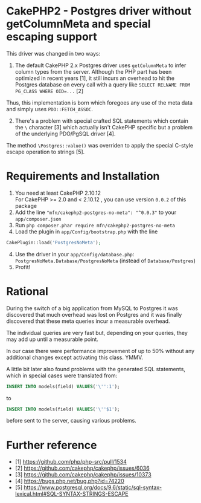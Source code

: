 # CakePHP2 - Postgres driver without getColumnMeta and special escaping support

This driver was changed in two ways:

1) The default CakePHP 2.x Postgres driver uses `getColumnMeta` to infer
column types from the server. Although the PHP part has been optimized
in recent years [1], it still incurs an overhead to hit the Postgres
database on every call with a query like `SELECT RELNAME FROM PG_CLASS WHERE OID=...` [2]

Thus, this implementation is born which foregoes any use of the meta
data and simply uses `PDO::FETCH_ASSOC`.

2) There's a problem with special crafted SQL statements which contain the `\`
character [3] which actually isn't CakePHP specific but a problem of the
underlying PDO/PgSQL driver [4].

The method `\Postgres::value()` was overriden to apply the special C-style
escape operation to strings [5].

# Requirements and Installation

1. You need at least CakePHP 2.10.12<br>
   For CakePHP >= 2.0 and < 2.10.12 , you can use version `0.0.2` of this package
1. Add the line `"mfn/cakephp2-postgres-no-meta": "^0.0.3"` to your `app/composer.json`
2. Run `php composer.phar require mfn/cakephp2-postgres-no-meta`
3. Load the plugin in `app/Config/bootstrap.php` with the line
```php
CakePlugin::load('PostgresNoMeta');
```
4. Use the driver in your `app/Config/database.php`: `PostgresNoMeta.Database/PostgresNoMeta` (instead of `Database/Postgres`)
5. Profit!

# Rational

During the switch of a big application from MySQL to Postgres it was discovered
that much overhead was lost on Postgres and it was finally discovered that
these meta queries incur a measurable overhead.

The individual queries are very fast but, depending on your queries, they may
add up until a measurable point.

In our case there were  performance improvement of up to 50% without any
additional changes except activating this class. YMMV.

A little bit later also found problems with the generated SQL statements, which
in special cases were translated from:
```sql
INSERT INTO models(field) VALUES('\'':1');
```
to
```sql
INSERT INTO models(field) VALUES('\''$1');
```
before sent to the server, causing various problems.

# Further reference
- [1] https://github.com/php/php-src/pull/1534
- [2] https://github.com/cakephp/cakephp/issues/6036
- [3] https://github.com/cakephp/cakephp/issues/10373
- [4] https://bugs.php.net/bug.php?id=74220
- [5] https://www.postgresql.org/docs/9.6/static/sql-syntax-lexical.html#SQL-SYNTAX-STRINGS-ESCAPE
